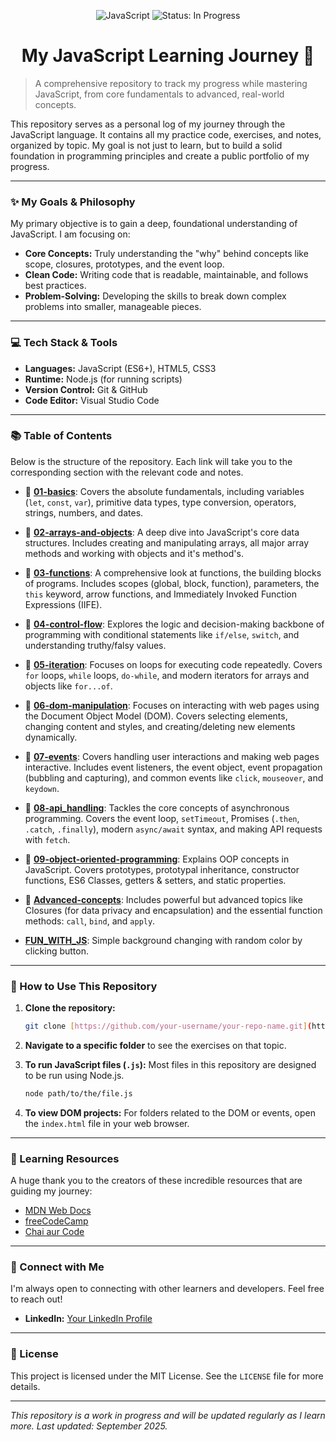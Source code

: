 <p align="center">
  <img src="https://img.shields.io/badge/JavaScript-F7DF1E?style=for-the-badge&logo=javascript&logoColor=black" alt="JavaScript">
  <img src="https://img.shields.io/badge/Status-In%20Progress-blue?style=for-the-badge" alt="Status: In Progress">
</p>

<h1 align="center">My JavaScript Learning Journey 🚀</h1>

> A comprehensive repository to track my progress while mastering JavaScript, from core fundamentals to advanced, real-world concepts.

This repository serves as a personal log of my journey through the JavaScript language. It contains all my practice code, exercises, and notes, organized by topic. My goal is not just to learn, but to build a solid foundation in programming principles and create a public portfolio of my progress.

---

### ✨ My Goals & Philosophy

My primary objective is to gain a deep, foundational understanding of JavaScript. I am focusing on:

* **Core Concepts:** Truly understanding the "why" behind concepts like scope, closures, prototypes, and the event loop.
* **Clean Code:** Writing code that is readable, maintainable, and follows best practices.
* **Problem-Solving:** Developing the skills to break down complex problems into smaller, manageable pieces.

---

### 💻 Tech Stack & Tools

* **Languages:** JavaScript (ES6+), HTML5, CSS3
* **Runtime:** Node.js (for running scripts)
* **Version Control:** Git & GitHub
* **Code Editor:** Visual Studio Code

---

### 📚 Table of Contents

Below is the structure of the repository. Each link will take you to the corresponding section with the relevant code and notes.

* 📂 **[01-basics](./01_basics/)**: Covers the absolute fundamentals, including variables (`let`, `const`, `var`), primitive data types, type conversion, operators, strings, numbers, and dates.

* 📂 **[02-arrays-and-objects](./02_arrays_objects/)**: A deep dive into JavaScript's core data structures. Includes creating and manipulating arrays, all major array methods and working with objects and it's method's.

* 📂 **[03-functions](./03_functions_scopes/)**: A comprehensive look at functions, the building blocks of programs. Includes scopes (global, block, function), parameters, the `this` keyword, arrow functions, and Immediately Invoked Function Expressions (IIFE).

* 📂 **[04-control-flow](./04_controlflow/)**: Explores the logic and decision-making backbone of programming with conditional statements like `if/else`, `switch`, and understanding truthy/falsy values.

* 📂 **[05-iteration](./05_iteration/)**: Focuses on loops for executing code repeatedly. Covers `for` loops, `while` loops, `do-while`, and modern iterators for arrays and objects like `for...of`.

* 📂 **[06-dom-manipulation](./06_dom/)**: Focuses on interacting with web pages using the Document Object Model (DOM). Covers selecting elements, changing content and styles, and creating/deleting new elements dynamically.

* 📂 **[07-events](./08_events/)**: Covers handling user interactions and making web pages interactive. Includes event listeners, the event object, event propagation (bubbling and capturing), and common events like `click`, `mouseover`, and `keydown`.

* 📂 **[08-api_handling](./08_api_handling/)**: Tackles the core concepts of asynchronous programming. Covers the event loop, `setTimeout`, Promises (`.then`, `.catch`, `.finally`), modern `async/await` syntax, and making API requests with `fetch`.

* 📂 **[09-object-oriented-programming](./09_classes_and_oop/)**: Explains OOP concepts in JavaScript. Covers prototypes, prototypal inheritance, constructor functions, ES6 Classes, getters & setters, and static properties.

* 📂 **[Advanced-concepts](./Advance_Js/)**: Includes powerful but advanced topics like Closures (for data privacy and encapsulation) and the essential function methods: `call`, `bind`, and `apply`.

* **[FUN_WITH_JS](./Fun_With_JS/)**: Simple background changing with random color by clicking button.

---

### 🚀 How to Use This Repository

1. **Clone the repository:**

    ```bash
    git clone [https://github.com/your-username/your-repo-name.git](https://github.com/your-username/your-repo-name.git)
    ```

2. **Navigate to a specific folder** to see the exercises on that topic.

3. **To run JavaScript files (`.js`):** Most files in this repository are designed to be run using Node.js.

    ```bash
    node path/to/the/file.js
    ```

4. **To view DOM projects:** For folders related to the DOM or events, open the `index.html` file in your web browser.

---

### 📖 Learning Resources

A huge thank you to the creators of these incredible resources that are guiding my journey:

* [MDN Web Docs](https://developer.mozilla.org/en-US/)
* [freeCodeCamp](https://www.freecodecamp.org/)
* [Chai aur Code](https://www.youtube.com/@chaiaurcode)

---

### 🤝 Connect with Me

I'm always open to connecting with other learners and developers. Feel free to reach out!

* **LinkedIn:** [Your LinkedIn Profile](https://www.linkedin.com/in/jayesh-thar/)

---

### 📜 License

This project is licensed under the MIT License. See the `LICENSE` file for more details.

---

*This repository is a work in progress and will be updated regularly as I learn more. Last updated: September 2025.*
